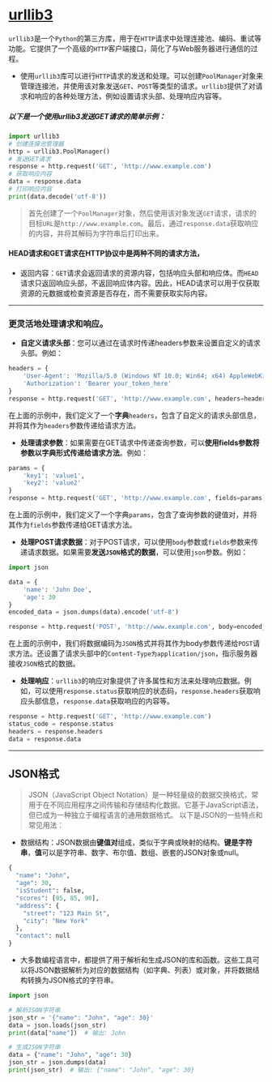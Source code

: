 # [ urllib3](https://github.com/dululu/Blogs/issues/38)

`urllib3`是一个`Python`的第三方库，用于在`HTTP`请求中处理连接池、编码、重试等功能。它提供了一个高级的`HTTP`客户端接口，简化了与Web服务器进行通信的过程。
- 使用`urllib3`库可以进行`HTTP`请求的发送和处理。可以创建`PoolManager`对象来管理连接池，并使用该对象发送`GET`、`POST`等类型的请求。`urllib3`提供了对请求和响应的各种处理方法，例如设置请求头部、处理响应内容等。
##### 以下是一个使用urllib3发送GET请求的简单示例：
```python
import urllib3
# 创建连接池管理器
http = urllib3.PoolManager()
# 发送GET请求
response = http.request('GET', 'http://www.example.com')
# 获取响应内容
data = response.data
# 打印响应内容
print(data.decode('utf-8'))
```
>首先创建了一个`PoolManager`对象，然后使用该对象发送`GET`请求，请求的目标`URL`是`http://www.example.com`。最后，通过`response.data`获取响应的内容，并将其解码为字符串后打印出来。

#### HEAD请求和GET请求在HTTP协议中是两种不同的请求方法，
- 返回内容：`GET`请求会返回请求的资源内容，包括响应头部和响应体。而`HEAD`请求只返回响应头部，不返回响应体内容。因此，HEAD请求可以用于仅获取资源的元数据或检查资源是否存在，而不需要获取实际内容。

---
### 更灵活地处理请求和响应。
- **自定义请求头部**：您可以通过在请求时传递headers参数来设置自定义的请求头部。例如：
```python
headers = {
    'User-Agent': 'Mozilla/5.0 (Windows NT 10.0; Win64; x64) AppleWebKit/537.36 (KHTML, like Gecko) Chrome/91.0.4472.124 Safari/537.36',
    'Authorization': 'Bearer your_token_here'
}
response = http.request('GET', 'http://www.example.com', headers=headers)
```
在上面的示例中，我们定义了一个**字典**`headers`，包含了自定义的请求头部信息，并将其作为`headers`参数传递给请求方法。
- **处理请求参数**：如果需要在GET请求中传递查询参数，可以**使用fields参数将参数以字典形式传递给请求方法**。例如：
```python
params = {
    'key1': 'value1',
    'key2': 'value2'
}
response = http.request('GET', 'http://www.example.com', fields=params)
```
在上面的示例中，我们定义了一个字典`params`，包含了查询参数的键值对，并将其作为`fields`参数传递给GET请求方法。
- **处理POST请求数据**：对于POST请求，可以使用`body`参数或`fields`参数来传递请求数据。如果需要**发送`JSON`格式的数据**，可以使用`json`参数。例如：
```python
import json

data = {
    'name': 'John Doe',
    'age': 30
}
encoded_data = json.dumps(data).encode('utf-8')

response = http.request('POST', 'http://www.example.com', body=encoded_data, headers={'Content-Type': 'application/json'})
```
在上面的示例中，我们将数据编码为`JSON`格式并将其作为body参数传递给`POST`请求方法。还设置了请求头部中的`Content-Type为application/json`，指示服务器接收`JSON`格式的数据。
- **处理响应**：`urllib3`的响应对象提供了许多属性和方法来处理响应数据。例如，可以使用`response.status`获取响应的状态码，`response.headers`获取响应头部信息，`response.data`获取响应的内容等。
```python
response = http.request('GET', 'http://www.example.com')
status_code = response.status
headers = response.headers
data = response.data
```

---

## JSON格式
>JSON（JavaScript Object Notation）是一种轻量级的数据交换格式，常用于在不同应用程序之间传输和存储结构化数据。它基于JavaScript语法，但已成为一种独立于编程语言的通用数据格式。
以下是JSON的一些特点和常见用法：
- 数据结构：JSON数据由**键值对**组成，类似于字典或映射的结构。**键是字符串**，**值**可以是字符串、数字、布尔值、数组、嵌套的JSON对象或null。
```python
{
  "name": "John",
  "age": 30,
  "isStudent": false,
  "scores": [95, 85, 90],
  "address": {
    "street": "123 Main St",
    "city": "New York"
  },
  "contact": null
}
```
- 大多数编程语言中，都提供了用于解析和生成JSON的库和函数。这些工具可以将JSON数据解析为对应的数据结构（如字典、列表）或对象，并将数据结构转换为JSON格式的字符串。
```python
import json

# 解析JSON字符串
json_str = '{"name": "John", "age": 30}'
data = json.loads(json_str)
print(data["name"])  # 输出: John

# 生成JSON字符串
data = {"name": "John", "age": 30}
json_str = json.dumps(data)
print(json_str)  # 输出: {"name": "John", "age": 30}
```

